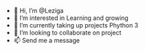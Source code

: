 - 👋 Hi, I’m @Leziga
- 👀 I’m interested in Learning and growing 
- 🌱 I’m currently taking up projects Phython 3
- 💞️ I’m looking to collaborate on project
- 📫 Send me a message

<!---
Leziga/Leziga is a ✨ special ✨ repository because its `README.md` (this file) appears on your GitHub profile.
You can click the Preview link to take a look at your changes.
--->
